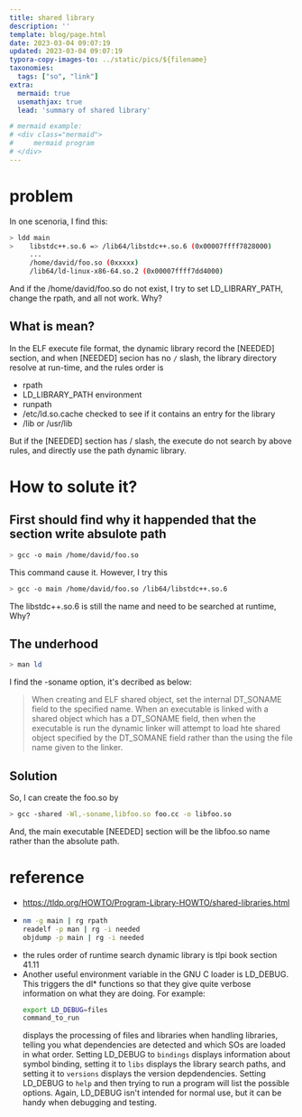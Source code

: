 ```yaml
---
title: shared library
description: ''
template: blog/page.html
date: 2023-03-04 09:07:19
updated: 2023-03-04 09:07:19
typora-copy-images-to: ../static/pics/${filename}
taxonomies:
  tags: ["so", "link"]
extra:
  mermaid: true
  usemathjax: true
  lead: 'summary of shared library'

# mermaid example: 
# <div class="mermaid">
#     mermaid program
# </div>
---
```


# problem
In one scenoria, I find this:

```bash
> ldd main
>    libstdc++.so.6 => /lib64/libstdc++.so.6 (0x00007ffff7828000)
     ...
     /home/david/foo.so (0xxxxx)
     /lib64/ld-linux-x86-64.so.2 (0x00007ffff7dd4000)
```

And if the /home/david/foo.so do not exist, I try to set LD_LIBRARY_PATH, change the rpath, and all not work. Why?

## What is mean? 
In the ELF execute file format, the dynamic library record the \[NEEDED\] section, and when \[NEEDED\] secion has no `/` slash, the library directory resolve at run-time, and the rules order is

- rpath
- LD_LIBRARY_PATH environment
- runpath
- /etc/ld.so.cache checked to see if it contains an entry for the library
- /lib or /usr/lib

But if the \[NEEDED\] section has / slash, the execute do not search by above rules, and directly use the path dynamic library.

# How to solute it?

## First should find why it happended that the section write absulote path

```bash
> gcc -o main /home/david/foo.so
```

This command cause it. However, I try this
```bash
> gcc -o main /home/david/foo.so /lib64/libstdc++.so.6
```
The libstdc++.so.6 is still the name and need to be searched at runtime, Why? 

## The underhood
```bash
> man ld
```
I find the -soname option, it's decribed as below:

> When creating and ELF shared object, set the internal DT_SONAME field to the specified name. When an executable is linked with a shared object which has a DT_SONAME field, then when the executable is run the dynamic linker will attempt to load hte shared object specified by the DT_SOMANE field rather than the using the file name given to the linker.

## Solution

So, I can create the foo.so by
```bash
> gcc -shared -Wl,-soname,libfoo.so foo.cc -o libfoo.so
```
And, the main executable \[NEEDED\] section will be the libfoo.so name rather than the absolute path.

# reference
- https://tldp.org/HOWTO/Program-Library-HOWTO/shared-libraries.html
- ```bash
  nm -g main | rg rpath
  readelf -p man | rg -i needed
  objdump -p main | rg -i needed
  ```
- the rules order of runtime search dynamic library is tlpi book section 41.11
- Another useful environment variable in the GNU C loader is LD_DEBUG. This triggers the dl* functions so that they give quite verbose  information on what they are doing. For example:
  ```bash
  export LD_DEBUG=files
  command_to_run
  ```
  displays the processing of files and libraries when handling libraries, telling you what dependencies are detected and which SOs are loaded in what order. Setting LD_DEBUG to `bindings` displays information about symbol binding, setting it to `libs` displays the library search paths, and setting it to `versions` displays the version depdendencies.
  Setting LD_DEBUG to `help` and then trying to run a program will list the possible options. Again, LD_DEBUG isn't intended for normal use, but it can be handy when debugging and testing.
